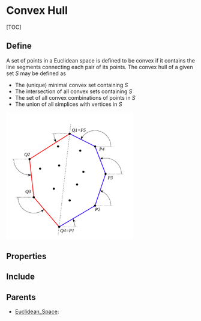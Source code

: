 # Convex Hull

[TOC]

## Define

A set of points in a Euclidean space is defined to be convex if it contains the line segments connecting each pair of its points. The convex hull of a given set $S$ may be defined as

- The (unique) minimal convex set containing $S$
- The intersection of all convex sets containing $S$
- The set of all convex combinations of points in $S$
- The union of all simplices with vertices in $S$

<img src="./assets/Jarvis_algorithm.svg" alt="Jarvis_algorithm" style="zoom: 33%;" />

## Properties



## Include

## Parents

- [Euclidean_Space](./Euclidean_Space.md): 

